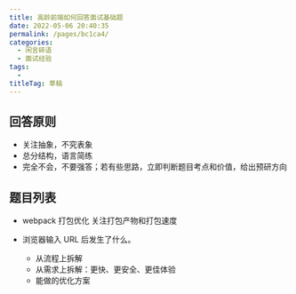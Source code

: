 ```yaml
---
title: 高龄前端如何回答面试基础题
date: 2022-05-06 20:40:35
permalink: /pages/bc1ca4/
categories: 
  - 闲言碎语
  - 面试经验
tags: 
  - 
titleTag: 草稿
---
```


## 回答原则
- 关注抽象，不究表象
- 总分结构，语言简练
- 完全不会，不要强答；若有些思路，立即判断题目考点和价值，给出预研方向

## 题目列表

- webpack 打包优化
关注打包产物和打包速度

- 浏览器输入 URL 后发生了什么。
  - 从流程上拆解
  - 从需求上拆解：更快、更安全、更佳体验
  - 能做的优化方案